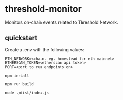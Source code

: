 # threshold-monitor

Monitors on-chain events related to Threshold Network.

## quickstart

Create a .env with the following values:

```
ETH_NETWORK=<chain, eg. homestead for eth mainnet>
ETHERSCAN_TOKEN=<etherscan api token>
PORT=<port to run endpoints on>
```

`npm install`

`npm run build`

`node ./dist/index.js`
